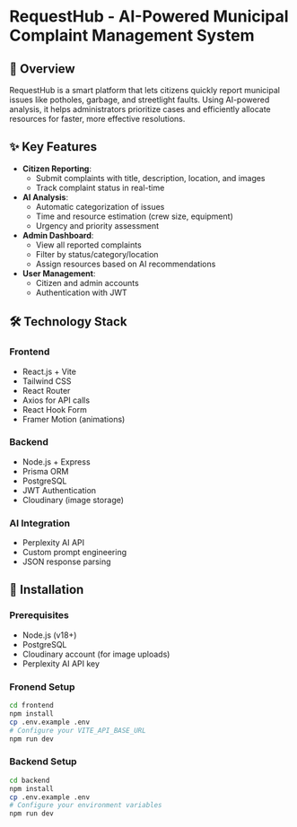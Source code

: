 # RequestHub - AI-Powered Municipal Complaint Management System
 

## 📌 Overview

RequestHub is a smart platform that lets citizens quickly report municipal issues like potholes, garbage, and streetlight faults. Using AI-powered analysis, it helps administrators prioritize cases and efficiently allocate resources for faster, more effective resolutions.

## ✨ Key Features

- **Citizen Reporting**:
  - Submit complaints with title, description, location, and images
  - Track complaint status in real-time
- **AI Analysis**:
  - Automatic categorization of issues
  - Time and resource estimation (crew size, equipment)
  - Urgency and priority assessment
- **Admin Dashboard**:
  - View all reported complaints
  - Filter by status/category/location
  - Assign resources based on AI recommendations
- **User Management**:
  - Citizen and admin accounts
  - Authentication with JWT

## 🛠️ Technology Stack

### Frontend
- React.js + Vite
- Tailwind CSS
- React Router
- Axios for API calls
- React Hook Form
- Framer Motion (animations)

### Backend
- Node.js + Express
- Prisma ORM
- PostgreSQL
- JWT Authentication
- Cloudinary (image storage)

### AI Integration
- Perplexity AI API
- Custom prompt engineering
- JSON response parsing

## 🚀 Installation

### Prerequisites
- Node.js (v18+)
- PostgreSQL
- Cloudinary account (for image uploads)
- Perplexity AI API key

### Fronend Setup
```bash
cd frontend
npm install
cp .env.example .env
# Configure your VITE_API_BASE_URL
npm run dev
```
### Backend Setup
```bash
cd backend
npm install
cp .env.example .env
# Configure your environment variables
npm run dev
